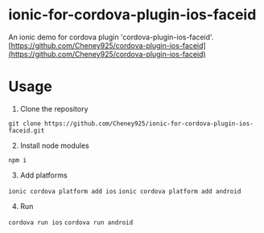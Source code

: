 # ionic-for-cordova-plugin-ios-faceid
An ionic demo for cordova plugin 'cordova-plugin-ios-faceid'. [https://github.com/Cheney925/cordova-plugin-ios-faceid](https://github.com/Cheney925/cordova-plugin-ios-faceid)

# Usage
1. Clone the repository

`git clone https://github.com/Cheney925/ionic-for-cordova-plugin-ios-faceid.git`

2. Install node modules

`npm i`

3. Add platforms 

`ionic cordova platform add ios`
`ionic cordova platform add android`

4. Run

`cordova run ios`
`cordova run android`
